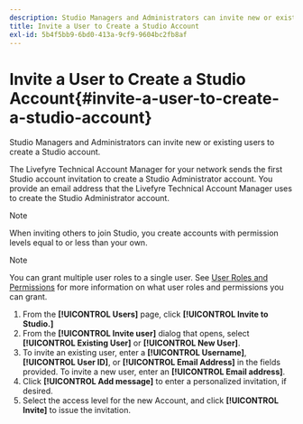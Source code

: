 ```yaml
---
description: Studio Managers and Administrators can invite new or existing users to create a Studio account.
title: Invite a User to Create a Studio Account
exl-id: 5b4f5bb9-6bd0-413a-9cf9-9604bc2fb8af
---
```

# Invite a User to Create a Studio Account{#invite-a-user-to-create-a-studio-account}

Studio Managers and Administrators can invite new or existing users to create a Studio account.

The Livefyre Technical Account Manager for your network sends the first Studio account invitation to create a Studio Administrator account. You provide an email address that the Livefyre Technical Account Manager uses to create the Studio Administrator account.

>[!NOTE]
>
>When inviting others to join Studio, you create accounts with permission levels equal to or less than your own.

>[!NOTE]
>
>You can grant multiple user roles to a single user. See [User Roles and Permissions](../c-users-creating-accounts-with-studio-access/c-user-types.md#c_user_types) for more information on what user roles and permissions you can grant.

1. From the **[!UICONTROL Users]** page, click **[!UICONTROL Invite to Studio.]**
1. From the **[!UICONTROL Invite user]** dialog that opens, select **[!UICONTROL Existing User]** or **[!UICONTROL New User]**.
1. To invite an existing user, enter a **[!UICONTROL Username]**, **[!UICONTROL User ID]**, or **[!UICONTROL Email Address]** in the fields provided. To invite a new user, enter an **[!UICONTROL Email address]**.
1. Click **[!UICONTROL Add message]** to enter a personalized invitation, if desired.
1. Select the access level for the new Account, and click **[!UICONTROL Invite]** to issue the invitation.
